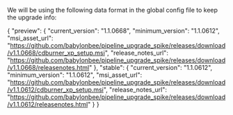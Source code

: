 We will be using the following data format in the global config file to keep the upgrade info:

{
  "preview": {
    "current_version": "1.1.0668",
    "minimum_version": "1.1.0612",
    "msi_asset_url": "https://github.com/babylonbee/pipeline_upgrade_spike/releases/download/v1.1.0668/cdburner_xp_setup.msi",
    "release_notes_url": "https://github.com/babylonbee/pipeline_upgrade_spike/releases/download/v1.1.0668/releasenotes.html"
  },
  "stable": {
    "current_version": "1.1.0612",
    "minimum_version": "1.1.0612",
    "msi_asset_url": "https://github.com/babylonbee/pipeline_upgrade_spike/releases/download/v1.1.0612/cdburner_xp_setup.msi",
    "release_notes_url": "https://github.com/babylonbee/pipeline_upgrade_spike/releases/download/v1.1.0612/releasenotes.html"
  }
}